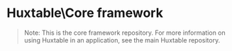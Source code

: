# Huxtable\Core framework

> Note: This is the core framework repository. For more information on using Huxtable in an application, see the main Huxtable repository.
